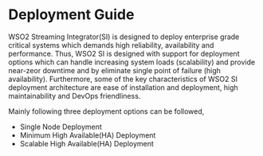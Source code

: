 # Deployment Guide

WSO2 Streaming Integrator(SI) is designed to deploy enterprise grade critical systems which demands high 
reliability, availability and performance. Thus, WSO2 SI is designed with support for deployment options which can 
handle increasing system loads (scalability) and provide near-zeor downtime and by eliminate single point of failure 
(high availability). Furthermore, some of the key characteristics of WSO2 SI deployment architecture are ease of 
installation and deployment, high maintainability and DevOps friendliness.

Mainly following three deployment options can be followed, 
 - Single Node Deployment 
 - Minimum High Available(HA) Deployment
 - Scalable High Available(HA) Deployment 
